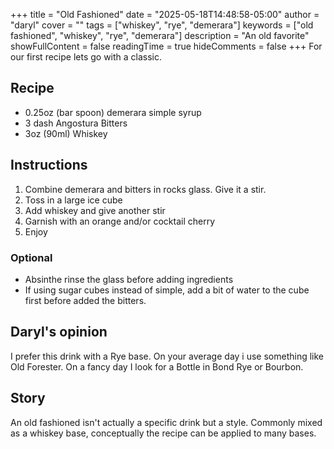 +++
title = "Old Fashioned"
date = "2025-05-18T14:48:58-05:00"
author = "daryl"
cover = ""
tags = ["whiskey", "rye", "demerara"]
keywords = ["old fashioned", "whiskey", "rye", "demerara"]
description = "An old favorite"
showFullContent = false
readingTime = true
hideComments = false
+++
For our first recipe lets go with a classic.

## Recipe

- 0.25oz (bar spoon) demerara simple syrup
- 3 dash Angostura Bitters
- 3oz (90ml) Whiskey

## Instructions

1. Combine demerara and bitters in rocks glass. Give it a stir.
2. Toss in a large ice cube
3. Add whiskey and give another stir
4. Garnish with an orange and/or cocktail cherry
5. Enjoy

### Optional

- Absinthe rinse the glass before adding ingredients
- If using sugar cubes instead of simple, add a bit of water to the cube first before added the bitters.

## Daryl's opinion

I prefer this drink with a Rye base. On your average day i use something like Old Forester. On a fancy day I look for a
Bottle in Bond Rye or Bourbon.

## Story

An old fashioned isn't actually a specific drink but a style. Commonly mixed as a whiskey base, conceptually the recipe can be applied to many bases.
